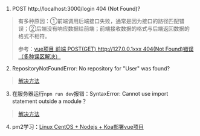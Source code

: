 1. POST http://localhost:3000/login 404 (Not Found)?
> 有多种原因：①前端调用后端接口失败，通常是因为接口的路径匹配错误；②后端没有响应数据给前端；前端接收数据的格式与后端返回数据的格式不相符。
> 
> 参考：[vue项目 前端 POST(GET) http://127.0.0.1xxx 404(Not Found)错误 （多种误区解决）](https://blog.csdn.net/qq_44163269/article/details/105442612)


2. RepositoryNotFoundError: No repository for "User" was found?
> [解决方法](https://www.cnblogs.com/yyh28/p/14241023.html)

3. 在服务器运行`npm run dev`报错：SyntaxError: Cannot use import statement outside a module？
> [解决方法](https://blog.csdn.net/weixin_43094085/article/details/114832738)

4. pm2学习：[Linux CentOS + Nodejs + Koa部署vue项目](https://blog.csdn.net/lihefei_coder/article/details/102469510)